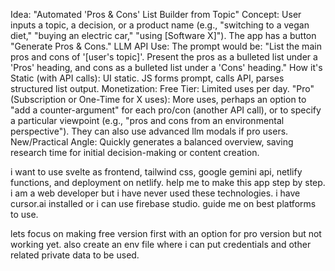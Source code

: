 Idea: "Automated 'Pros & Cons' List Builder from Topic"
Concept: User inputs a topic, a decision, or a product name (e.g., "switching to a vegan diet," "buying an electric car," "using [Software X]"). The app has a button "Generate Pros & Cons."
LLM API Use: The prompt would be: "List the main pros and cons of '[user's topic]'. Present the pros as a bulleted list under a 'Pros' heading, and cons as a bulleted list under a 'Cons' heading."
How it's Static (with API calls): UI static. JS forms prompt, calls API, parses structured list output.
Monetization:
Free Tier: Limited uses per day.
"Pro" (Subscription or One-Time for X uses): More uses, perhaps an option to "add a counter-argument" for each pro/con (another API call), or to specify a particular viewpoint (e.g., "pros and cons from an environmental perspective"). They can also use advanced llm modals if pro users.
New/Practical Angle: Quickly generates a balanced overview, saving research time for initial decision-making or content creation.


i want to use svelte as frontend, tailwind css, google gemini api, netlify functions, and deployment on netlify.  help me to make this app step by step. i am a web developer but i have never used these technologies. i have cursor.ai installed or i can use firebase studio. guide me on best platforms to use.

lets focus on making free version first with an option for pro version but not working yet. 
also create an env file where i can put credentials and other related private data to be used. 